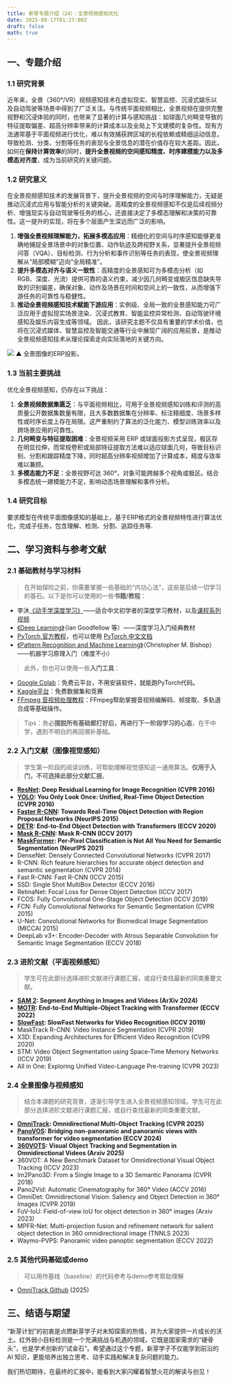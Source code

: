 ```yaml
---
title: 新芽专题介绍（24）：全景视频感知优化
date: 2025-09-17T01:27:00Z
draft: false
math: true
---
```


## 一、专题介绍
### 1.1 研究背景

近年来，全景（360°/VR）视频感知技术在虚拟现实、智慧监控、沉浸式娱乐以及自动驾驶等场景中得到了广泛关注。与传统平面视频相比，全景视频在提供完整视野和沉浸体验的同时，也带来了显著的计算与感知挑战：如球面几何畸变导致的特征提取偏差、超高分辨率带来的计算成本以及全局上下文建模的复杂性。现有方法通常基于平面视频进行优化，难以有效捕获跨区域的长程依赖或精细运动信息，导致检测、分类、分割等任务的表现与全景信息的潜在价值存在较大差距。因此，如何在**保持计算效率**的同时，**提升全景视频的空间感知精度、时序建模能力以及多模态对齐度**，成为当前研究的关键问题。

### 1.2 研究意义
在全景视频感知技术的发展背景下，提升全景视频的空间与时序理解能力，无疑是推动沉浸式应用与智能分析的关键突破。高精度的全景视频感知不仅是后续视频分析、增强现实与自动驾驶等任务的核心，还直接决定了多模态理解和决策的可靠性。这一提升的实现，将在多个层面产生深远而广泛的影响。
1. **增强全景视频理解能力，拓展多模态应用**：精细化的空间与时序感知能够更准确地捕捉全景场景中的对象位置、动作轨迹及跨视野关系，显著提升全景视频问答（VQA）、目标检测、行为分析和事件识别等任务的表现，使全景视频理解从“局部模糊”迈向“全局精准”。
2. **提升多模态对齐与语义一致性**：高精度的全景感知可为多模态分析（如 RGB、深度、光流）提供可靠的语义约束，减少因几何畸变或极区信息缺失导致的识别偏差，确保对象、动作及场景在时间和空间上的一致性，从而增强下游任务的可靠性与稳健性。
3. **推动全景视频感知技术赋能下游应用**：实例级、全局一致的全景感知能力可广泛应用于虚拟现实场景渲染、沉浸式教育、智能监控异常检测、自动驾驶环境感知及娱乐内容生成等领域。
因此，该研究主题不仅具有重要的学术价值，也将在沉浸式媒体、智慧监控及智能交通等行业中展现广阔的应用前景，是推动全景视频感知技术从理论探索走向实际落地的关键方向。

![](https://imgtu.com/uploads/32ky56l8/r-1280x1280_1.webp)
▲ 全景图像的ERP投影。

### 1.3 当前主要挑战
优化全景视频感知，仍存在以下挑战：
1. **全景视频数据集匮乏**：与平面视频相比，可用于全景视频感知训练和评测的高质量公开数据集数量有限，且大多数数据集在分辨率、标注精细度、场景多样性或时序长度上存在局限。这严重制约了算法的泛化能力、模型训练效率以及跨场景应用的可靠性。
2. **几何畸变与特征提取困难**：全景视频采用 ERP 或球面投影方式呈现，极区存在明显拉伸，而常规卷积或局部特征提取方法难以适应球面几何，导致目标识别、分割和跟踪精度下降，同时超高分辨率视频增加了计算成本，精度与效率难以兼顾。
3. **多模态能力不足**：全景视野可达 360°，对象可能跨越多个视角或极区。结合多模态统一建模能力不足，影响动态场景理解和事件分析。
### 1.4 研究目标
要求模型在传统平面图像感知的基础上，基于ERP格式的全景视频特性进行算法优化，完成子任务，包含理解、检测、分割、追踪任务等.

## 二、学习资料与参考文献
### 2.1 基础教材与学习材料
> 在开始探险之前，你需要掌握一些基础的“内功心法”，这些是后续一切学习的基石。以下是你可以使用的一些**书籍/教程**：

* 李沐[《动手学深度学习》](https://zh.d2l.ai/)——适合中文初学者的深度学习教材，以及[课程系列视频](https://space.bilibili.com/1567748478/lists/358497?type=series)
* [《Deep Learning》](https://www.deeplearningbook.org/)（Ian Goodfellow 等）——深度学习入门经典教材
* [PyTorch 官方教程](https://pytorch.org/tutorials)，也可以使用 [PyTorch 中文文档](https://pytorch-cn.readthedocs.io/zh/latest/)
* [《Pattern Recognition and Machine Learning》](https://www.microsoft.com/en-us/research/wp-content/uploads/2006/01/Bishop-Pattern-Recognition-and-Machine-Learning-2006.pdf)（Christopher M. Bishop）——机器学习原理入门（难度不小）

> 此外，你也可以使用一些**入门工具**：

* [Google Colab](https://colab.research.google.com/)：免费云平台，不用安装软件，就能跑PyTorch代码。
* [Kaggle平台](https://www.kaggle.com/)：免费数据集和竞赛
* [FFmpeg 音视频处理教程](https://zhuanlan.zhihu.com/p/15849180981)：FFmpeg帮助掌握音视频编解码、帧提取、多轨道合成等基础操作。

> Tips：务必**摆脱所有基础都打好后，再进行下一阶段学习的心态**，在干中学，遇到不明白的再回溯补基础。

### 2.2 入门文献（图像视觉感知）
> 学生第一阶段的阅读训练，可帮助理解视觉感知这一通用算法。**仅用于入门，不可选择此部分文献汇报**。
* **[ResNet](https://arxiv.org/pdf/1512.03385): Deep Residual Learning for Image Recognition (CVPR 2016)**
* **[YOLO](https://arxiv.org/pdf/1506.02640): You Only Look Once: Unified, Real-Time Object Detection (CVPR 2016)**
* **[Faster R-CNN](https://arxiv.org/pdf/1506.01497): Towards Real-Time Object Detection with Region Proposal Networks (NeurIPS 2015)**
* **[DETR](https://arxiv.org/pdf/2005.12872): End-to-End Object Detection with Transformers (ECCV 2020)**
* **[Mask R-CNN](https://arxiv.org/pdf/1703.06870): Mask R-CNN (ICCV 2017)**
* **[MaskFormer](https://arxiv.org/pdf/2107.06278): Per-Pixel Classification is Not All You Need for Semantic Segmentation (NeurIPS 2021)**
* DenseNet: Densely Connected Convolutional Networks (CVPR 2017)
* R-CNN: Rich feature hierarchies for accurate object detection and semantic segmentation (CVPR 2014)
* Fast R-CNN: Fast R-CNN (ICCV 2015)
* SSD: Single Shot MultiBox Detector (ECCV 2016)
* RetinaNet: Focal Loss for Dense Object Detection (ICCV 2017)
* FCOS: Fully Convolutional One-Stage Object Detection (ICCV 2019)
* FCN: Fully Convolutional Networks for Semantic Segmentation (CVPR 2015)
* U-Net: Convolutional Networks for Biomedical Image Segmentation (MICCAI 2015)
* DeepLab v3+: Encoder-Decoder with Atrous Separable Convolution for Semantic Image Segmentation (ECCV 2018)
### 2.3 进阶文献（平面视频感知）
> 学生可在此部分选择进阶文献进行课题汇报，或自行查找最新的同类重要文献。
* **[SAM 2](https://arxiv.org/pdf/2408.00714): Segment Anything in Images and Videos (ArXiv 2024)**
* **[MOTR](https://arxiv.org/pdf/2105.03247): End-to-End Multiple-Object Tracking with Transformer (ECCV 2022)**
* **[SlowFast](https://arxiv.org/pdf/1812.03982): SlowFast Networks for Video Recognition (ICCV 2019)**
* MaskTrack R-CNN: Video Instance Segmentation (CVPR 2019)
* X3D: Expanding Architectures for Efficient Video Recognition (CVPR 2020)
* STM: Video Object Segmentation using Space-Time Memory Networks (ICCV 2019)
* All in One: Exploring Unified Video-Language Pre-training (CVPR 2023)
### 2.4 全景图像与视频感知
> 结合本课题的研究背景，逐渐引导学生进入全景视频感知领域。学生可在此部分选择进阶文献进行课题汇报，或自行查找最新的同类重要文献。
* **[OmniTrack](https://arxiv.org/pdf/2503.04565): Omnidirectional Multi-Object Tracking (CVPR 2025)**
* **[PanoVOS](https://arxiv.org/pdf/2309.12303): Bridging non-panoramic and panoramic views with transformer for video segmentation (ECCV 2024)**
* **[360VOTS](https://openaccess.thecvf.com/content/ICCV2023/papers/Huang_360VOT_A_New_Benchmark_Dataset_for_Omnidirectional_Visual_Object_Tracking_ICCV_2023_paper.pdf): Visual Object Tracking and Segmentation in Omnidirectional Videos (Arxiv 2025)**
* 360VOT: A New Benchmark Dataset for Omnidirectional Visual Object Tracking (ICCV 2023)
* Im2Pano3D: From a Single Image to a 3D Semantic Panorama (CVPR 2018)
* Pano2Vid: Automatic Cinematography for 360° Video (ACCV 2016)
* OmniDet: Omnidirectional Vision: Saliency and Object Detection in 360° Images (CVPR 2019)
* FoV-IoU: Field-of-view IoU for object detection in 360° images (Arxiv 2023)
* MPFR-Net: Multi-projection fusion and refinement network for salient object detection in 360 omnidirectional image (TNNLS 2023)
* Waymo-PVPS: Panoramic video panoptic segmentation (ECCV 2022)
### 2.5 其他代码基础或demo
> 可以用作基线（baseline）的代码参考与demo参考帮助理解
* [OmniTrack Github](https://github.com/xifen523/OmniTrack) (2025)


## 三、结语与期望
“新芽计划”的初衷是点燃新芽学子对未知探索的热情，并为大家提供一片成长的沃土。红外弱小目标检测是一个充满挑战与机遇的领域，它既是国家需求的“硬骨头”，也是学术创新的“试金石”。希望通过这个专题，新芽学子不仅能学到前沿的 AI 知识，更能培养出独立思考、动手实践和解决复杂问题的能力。

我们热切期待，在最终的汇报中，能看到大家闪耀着智慧火花的解读与创见！
